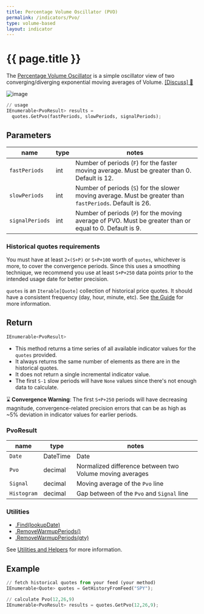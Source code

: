 ```yaml
---
title: Percentage Volume Oscillator (PVO)
permalink: /indicators/Pvo/
type: volume-based
layout: indicator
---
```


# {{ page.title }}

The [Percentage Volume Oscillator](https://school.stockcharts.com/doku.php?id=technical_indicators:percentage_volume_oscillator_pvo) is a simple oscillator view of two converging/diverging exponential moving averages of Volume.
[[Discuss] :speech_balloon:]({{site.github.base_repository_url}}/discussions/305 "Community discussion about this indicator")

![image]({{site.charturl}}/Pvo.png)

```python
// usage
IEnumerable<PvoResult> results =
  quotes.GetPvo(fastPeriods, slowPeriods, signalPeriods);
```

## Parameters

| name | type | notes
| -- |-- |--
| `fastPeriods` | int | Number of periods (`F`) for the faster moving average.  Must be greater than 0.  Default is 12.
| `slowPeriods` | int | Number of periods (`S`) for the slower moving average.  Must be greater than `fastPeriods`.  Default is 26.
| `signalPeriods` | int | Number of periods (`P`) for the moving average of PVO.  Must be greater than or equal to 0.  Default is 9.

### Historical quotes requirements

You must have at least `2×(S+P)` or `S+P+100` worth of `quotes`, whichever is more, to cover the convergence periods.  Since this uses a smoothing technique, we recommend you use at least `S+P+250` data points prior to the intended usage date for better precision.

`quotes` is an `Iterable[Quote]` collection of historical price quotes.  It should have a consistent frequency (day, hour, minute, etc).  See [the Guide]({{site.baseurl}}/guide/#historical-quotes) for more information.

## Return

```python
IEnumerable<PvoResult>
```

- This method returns a time series of all available indicator values for the `quotes` provided.
- It always returns the same number of elements as there are in the historical quotes.
- It does not return a single incremental indicator value.
- The first `S-1` slow periods will have `None` values since there's not enough data to calculate.

:hourglass: **Convergence Warning**: The first `S+P+250` periods will have decreasing magnitude, convergence-related precision errors that can be as high as ~5% deviation in indicator values for earlier periods.

### PvoResult

| name | type | notes
| -- |-- |--
| `Date` | DateTime | Date
| `Pvo` | decimal | Normalized difference between two Volume moving averages
| `Signal` | decimal | Moving average of the `Pvo` line
| `Histogram` | decimal | Gap between of the `Pvo` and `Signal` line

### Utilities

- [.Find(lookupDate)]({{site.baseurl}}/utilities#find-indicator-result-by-date)
- [.RemoveWarmupPeriods()]({{site.baseurl}}/utilities#remove-warmup-periods)
- [.RemoveWarmupPeriods(qty)]({{site.baseurl}}/utilities#remove-warmup-periods)

See [Utilities and Helpers]({{site.baseurl}}/utilities#utilities-for-indicator-results) for more information.

## Example

```python
// fetch historical quotes from your feed (your method)
IEnumerable<Quote> quotes = GetHistoryFromFeed("SPY");

// calculate Pvo(12,26,9)
IEnumerable<PvoResult> results = quotes.GetPvo(12,26,9);
```
